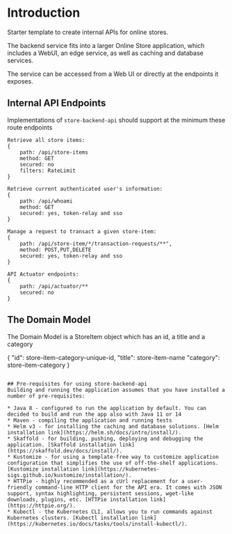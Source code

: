 # Introduction
Starter template to create internal APIs for online stores.

The backend service fits into a larger Online Store application, which includes a WebUI, an edge service, as well as caching and database services.

The service can be accessed from a Web UI or directly at the endpoints it exposes.

## Internal API Endpoints

Implementations of `store-backend-api` should support at the minimum these route endpoints

    Retrieve all store items:
    {
        path: /api/store-items
        method: GET
        secured: no
        filters: RateLimit
    }

    Retrieve current authenticated user's information:
    {
        path: /api/whoami
        method: GET
        secured: yes, token-relay and sso
    }
    
    Manage a request to transact a given store-item:
    {
        path: /api/store-item/*/transaction-requests/**",
        method: POST,PUT,DELETE
        secured: yes, token-relay and sso
    }
    
    API Actuator endpoints:
    {
        path: /api/actuator/**
        secured: no
    }
    
## The Domain Model
The Domain Model is a StoreItem object which has an id, a title and a category

{
    "id": store-item-category-unique-id,
    "title": store-item-name
    "category": store-item-category
}
```

## Pre-requisites for using store-backend-api 
Building and running the application assumes that you have installed a number of pre-requisites:

* Java 8 - configured to run the application by default. You can decided to build and run the app also with Java 11 or 14 
* Maven - compiling the application and running tests
* Helm v3 - for installing the caching and database solutions. [Helm installation link](https://helm.sh/docs/intro/install/).
* Skaffold - for building, pushing, deploying and debugging the application. [Skaffold installation link](https://skaffold.dev/docs/install/).
* Kustomize - for using a template-free way to customize application configuration that simplifies the use of off-the-shelf applications. [Kustomize installation link](https://kubernetes-sigs.github.io/kustomize/installation/).
* HTTPie - highly recommended as a cUrl replacement for a user-friendly command-line HTTP client for the API era. It comes with JSON support, syntax highlighting, persistent sessions, wget-like downloads, plugins, etc. [HTTPie installation link](https://httpie.org/).
* Kubectl - the Kubernetes CLI, allows you to run commands against Kubernetes clusters. [Kubectl installation link](https://kubernetes.io/docs/tasks/tools/install-kubectl/).

